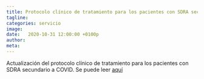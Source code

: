 ```yaml
---
title: Protocolo clínico de tratamiento para los pacientes con SDRA secuncario a COVID
tagline: 
categories: servicio
image: 
date:   2020-10-31 12:00:00 +0100p
author: 
meta: 
---
```

Actualización del protocolo clínico de tratamiento para los pacientes con SDRA secundario a COVID. Se puede leer [aquí](https://drive.google.com/file/d/1I87soAdq_cd_ogtagN5LAvcolplxtJka/view?usp=sharing)
<!--more-->
